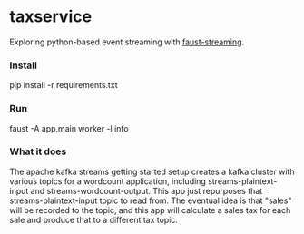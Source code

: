 # taxservice

Exploring python-based event streaming with [faust-streaming](https://github.com/faust-streaming/faust).

### Install

pip install -r requirements.txt

### Run

faust -A app.main worker -l info

### What it does

The apache kafka streams getting started setup creates a kafka cluster with
various topics for a wordcount application, including streams-plaintext-input
and streams-wordcount-output. This app just repurposes that
streams-plaintext-input topic to read from. The eventual idea is that "sales"
will be recorded to the topic, and this app will calculate a sales tax for each
sale and produce that to a different tax topic.
